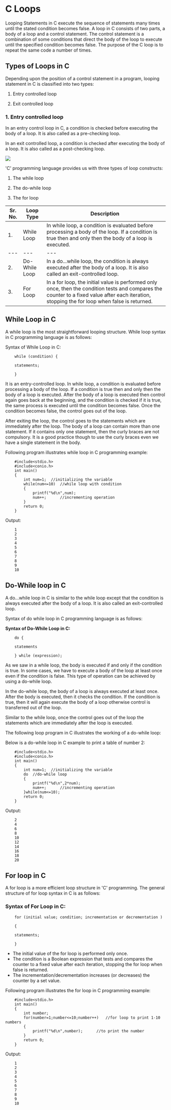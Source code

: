 # C Loops

Looping Statements in C execute the sequence of statements many times until the stated condition becomes false. A loop in C consists of two parts, a body of a loop and a control statement. The control statement is a combination of some conditions that direct the body of the loop to execute until the specified condition becomes false. The purpose of the C loop is to repeat the same code a number of times.

## Types of Loops in C

Depending upon the position of a control statement in a program, looping statement in C is classified into two types:

1. Entry controlled loop

2. Exit controlled loop

### 1. Entry controlled loop

In an entry control loop in C, a condition is checked before executing the body of a loop. It is also called as a pre-checking loop.

In an exit controlled loop, a condition is checked after executing the body of a loop. It is also called as a post-checking loop.

![](assets/entryloopflow.png)

&#39;C&#39; programming language provides us with three types of loop constructs:

1. The while loop

2. The do-while loop

3. The for loop

| **Sr. No.** | **Loop Type** | **Description** |
| --- | --- | --- |
| 1. | While Loop | In while loop, a condition is evaluated before processing a body of the loop. If a condition is true then and only then the body of a loop is executed. |
| --- | --- | --- |
| 2. | Do-While Loop | In a do...while loop, the condition is always executed after the body of a loop. It is also called an exit-controlled loop. |
| 3. | For Loop | In a for loop, the initial value is performed only once, then the condition tests and compares the counter to a fixed value after each iteration, stopping the for loop when false is returned. |

## While Loop in C

A while loop is the most straightforward looping structure. While loop syntax in C programming language is as follows:

Syntax of While Loop in C:

		while (condition) {

		statements;

		}

It is an entry-controlled loop. In while loop, a condition is evaluated before processing a body of the loop. If a condition is true then and only then the body of a loop is executed. After the body of a loop is executed then control again goes back at the beginning, and the condition is checked if it is true, the same process is executed until the condition becomes false. Once the condition becomes false, the control goes out of the loop.

After exiting the loop, the control goes to the statements which are immediately after the loop. The body of a loop can contain more than one statement. If it contains only one statement, then the curly braces are not compulsory. It is a good practice though to use the curly braces even we have a single statement in the body.

Following program illustrates while loop in C programming example:

		#include<stdio.h>
		#include<conio.h>
		int main()
		{
			int num=1;	//initializing the variable
			while(num<=10)	//while loop with condition
			{
				printf("%d\n",num);
				num++;		//incrementing operation
			}
			return 0;
		}
Output:

		1
		2
		3
		4
		5
		6
		7
		8
		9
		10

## **Do-While loop in C**

A do...while loop in C is similar to the while loop except that the condition is always executed after the body of a loop. It is also called an exit-controlled loop.

Syntax of do while loop in C programming language is as follows:

**Syntax of Do-While Loop in C:**

		do {

		statements

		} while (expression);

As we saw in a while loop, the body is executed if and only if the condition is true. In some cases, we have to execute a body of the loop at least once even if the condition is false. This type of operation can be achieved by using a do-while loop.

In the do-while loop, the body of a loop is always executed at least once. After the body is executed, then it checks the condition. If the condition is true, then it will again execute the body of a loop otherwise control is transferred out of the loop.

Similar to the while loop, once the control goes out of the loop the statements which are immediately after the loop is executed.

The following loop program in C illustrates the working of a do-while loop:

Below is a do-while loop in C example to print a table of number 2:

		#include<stdio.h>
		#include<conio.h>
		int main()
		{
			int num=1;	//initializing the variable
			do	//do-while loop 
			{
				printf("%d\n",2*num);
				num++;		//incrementing operation
			}while(num<=10);
			return 0;
		}
Output:

		2
		4
		6
		8
		10
		12
		14
		16
		18
		20


## For loop in C

A for loop is a more efficient loop structure in &#39;C&#39; programming. The general structure of for loop syntax in C is as follows:

### Syntax of For Loop in C:

		for (initial value; condition; incrementation or decrementation )

		{

		statements;

		}

- The initial value of the for loop is performed only once.
- The condition is a Boolean expression that tests and compares the counter to a fixed value after each iteration, stopping the for loop when false is returned.
- The incrementation/decrementation increases (or decreases) the counter by a set value.

Following program illustrates the for loop in C programming example:

		#include<stdio.h>
		int main()
		{
			int number;
			for(number=1;number<=10;number++)	//for loop to print 1-10 numbers
			{
				printf("%d\n",number);		//to print the number
			}
			return 0;
		}
Output:

		1
		2
		3
		4
		5
		6
		7
		8
		9
		10



